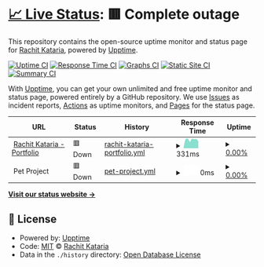 # [📈 Live Status](https://status.rachitkataria.co.in): <!--live status--> **🟥 Complete outage**

This repository contains the open-source uptime monitor and status page for [Rachit Kataria](rachitkataria.co.in), powered by [Upptime](https://github.com/upptime/upptime).

[![Uptime CI](https://github.com/koj-co/upptime/workflows/Uptime%20CI/badge.svg)](https://github.com/koj-co/upptime/actions?query=workflow%3A%22Uptime+CI%22)
[![Response Time CI](https://github.com/koj-co/upptime/workflows/Response%20Time%20CI/badge.svg)](https://github.com/koj-co/upptime/actions?query=workflow%3A%22Response+Time+CI%22)
[![Graphs CI](https://github.com/koj-co/upptime/workflows/Graphs%20CI/badge.svg)](https://github.com/koj-co/upptime/actions?query=workflow%3A%22Graphs+CI%22)
[![Static Site CI](https://github.com/koj-co/upptime/workflows/Static%20Site%20CI/badge.svg)](https://github.com/koj-co/upptime/actions?query=workflow%3A%22Static+Site+CI%22)
[![Summary CI](https://github.com/koj-co/upptime/workflows/Summary%20CI/badge.svg)](https://github.com/koj-co/upptime/actions?query=workflow%3A%22Summary+CI%22)

With [Upptime](https://upptime.js.org), you can get your own unlimited and free uptime monitor and status page, powered entirely by a GitHub repository. We use [Issues](https://github.com/rachitkataria13/upptime/issues) as incident reports, [Actions](https://github.com/rachitkataria13/upptime/actions) as uptime monitors, and [Pages](https://status.rachitkataria.co.in) for the status page.

<!--start: status pages-->
<!-- This summary is generated by Upptime (https://github.com/upptime/upptime) -->
<!-- Do not edit this manually, your changes will be overwritten -->
<!-- prettier-ignore -->
| URL | Status | History | Response Time | Uptime |
| --- | ------ | ------- | ------------- | ------ |
| <img alt="" src="https://icons.duckduckgo.com/ip3/rachitkataria.co.in.ico" height="13"> [Rachit Kataria - Portfolio](http://rachitkataria.co.in) | 🟥 Down | [rachit-kataria-portfolio.yml](https://github.com/rachitkataria13/upptime/commits/HEAD/history/rachit-kataria-portfolio.yml) | <details><summary><img alt="Response time graph" src="./graphs/rachit-kataria-portfolio/response-time-week.png" height="20"> 331ms</summary><br><a href="https://status.rachitkataria.co.in/history/rachit-kataria-portfolio"><img alt="Response time 524" src="https://img.shields.io/endpoint?url=https%3A%2F%2Fraw.githubusercontent.com%2Frachitkataria13%2Fupptime%2FHEAD%2Fapi%2Frachit-kataria-portfolio%2Fresponse-time.json"></a><br><a href="https://status.rachitkataria.co.in/history/rachit-kataria-portfolio"><img alt="24-hour response time 283" src="https://img.shields.io/endpoint?url=https%3A%2F%2Fraw.githubusercontent.com%2Frachitkataria13%2Fupptime%2FHEAD%2Fapi%2Frachit-kataria-portfolio%2Fresponse-time-day.json"></a><br><a href="https://status.rachitkataria.co.in/history/rachit-kataria-portfolio"><img alt="7-day response time 331" src="https://img.shields.io/endpoint?url=https%3A%2F%2Fraw.githubusercontent.com%2Frachitkataria13%2Fupptime%2FHEAD%2Fapi%2Frachit-kataria-portfolio%2Fresponse-time-week.json"></a><br><a href="https://status.rachitkataria.co.in/history/rachit-kataria-portfolio"><img alt="30-day response time 334" src="https://img.shields.io/endpoint?url=https%3A%2F%2Fraw.githubusercontent.com%2Frachitkataria13%2Fupptime%2FHEAD%2Fapi%2Frachit-kataria-portfolio%2Fresponse-time-month.json"></a><br><a href="https://status.rachitkataria.co.in/history/rachit-kataria-portfolio"><img alt="1-year response time 552" src="https://img.shields.io/endpoint?url=https%3A%2F%2Fraw.githubusercontent.com%2Frachitkataria13%2Fupptime%2FHEAD%2Fapi%2Frachit-kataria-portfolio%2Fresponse-time-year.json"></a></details> | <details><summary><a href="https://status.rachitkataria.co.in/history/rachit-kataria-portfolio">0.00%</a></summary><a href="https://status.rachitkataria.co.in/history/rachit-kataria-portfolio"><img alt="All-time uptime 89.48%" src="https://img.shields.io/endpoint?url=https%3A%2F%2Fraw.githubusercontent.com%2Frachitkataria13%2Fupptime%2FHEAD%2Fapi%2Frachit-kataria-portfolio%2Fuptime.json"></a><br><a href="https://status.rachitkataria.co.in/history/rachit-kataria-portfolio"><img alt="24-hour uptime 0.00%" src="https://img.shields.io/endpoint?url=https%3A%2F%2Fraw.githubusercontent.com%2Frachitkataria13%2Fupptime%2FHEAD%2Fapi%2Frachit-kataria-portfolio%2Fuptime-day.json"></a><br><a href="https://status.rachitkataria.co.in/history/rachit-kataria-portfolio"><img alt="7-day uptime 0.00%" src="https://img.shields.io/endpoint?url=https%3A%2F%2Fraw.githubusercontent.com%2Frachitkataria13%2Fupptime%2FHEAD%2Fapi%2Frachit-kataria-portfolio%2Fuptime-week.json"></a><br><a href="https://status.rachitkataria.co.in/history/rachit-kataria-portfolio"><img alt="30-day uptime 0.00%" src="https://img.shields.io/endpoint?url=https%3A%2F%2Fraw.githubusercontent.com%2Frachitkataria13%2Fupptime%2FHEAD%2Fapi%2Frachit-kataria-portfolio%2Fuptime-month.json"></a><br><a href="https://status.rachitkataria.co.in/history/rachit-kataria-portfolio"><img alt="1-year uptime 74.31%" src="https://img.shields.io/endpoint?url=https%3A%2F%2Fraw.githubusercontent.com%2Frachitkataria13%2Fupptime%2FHEAD%2Fapi%2Frachit-kataria-portfolio%2Fuptime-year.json"></a></details>
| <img alt="" src="https://icons.duckduckgo.com/ip3/null.ico" height="13"> Pet Project | 🟥 Down | [pet-project.yml](https://github.com/rachitkataria13/upptime/commits/HEAD/history/pet-project.yml) | <details><summary><img alt="Response time graph" src="./graphs/pet-project/response-time-week.png" height="20"> 0ms</summary><br><a href="https://status.rachitkataria.co.in/history/pet-project"><img alt="Response time 4649" src="https://img.shields.io/endpoint?url=https%3A%2F%2Fraw.githubusercontent.com%2Frachitkataria13%2Fupptime%2FHEAD%2Fapi%2Fpet-project%2Fresponse-time.json"></a><br><a href="https://status.rachitkataria.co.in/history/pet-project"><img alt="24-hour response time 0" src="https://img.shields.io/endpoint?url=https%3A%2F%2Fraw.githubusercontent.com%2Frachitkataria13%2Fupptime%2FHEAD%2Fapi%2Fpet-project%2Fresponse-time-day.json"></a><br><a href="https://status.rachitkataria.co.in/history/pet-project"><img alt="7-day response time 0" src="https://img.shields.io/endpoint?url=https%3A%2F%2Fraw.githubusercontent.com%2Frachitkataria13%2Fupptime%2FHEAD%2Fapi%2Fpet-project%2Fresponse-time-week.json"></a><br><a href="https://status.rachitkataria.co.in/history/pet-project"><img alt="30-day response time 0" src="https://img.shields.io/endpoint?url=https%3A%2F%2Fraw.githubusercontent.com%2Frachitkataria13%2Fupptime%2FHEAD%2Fapi%2Fpet-project%2Fresponse-time-month.json"></a><br><a href="https://status.rachitkataria.co.in/history/pet-project"><img alt="1-year response time 4770" src="https://img.shields.io/endpoint?url=https%3A%2F%2Fraw.githubusercontent.com%2Frachitkataria13%2Fupptime%2FHEAD%2Fapi%2Fpet-project%2Fresponse-time-year.json"></a></details> | <details><summary><a href="https://status.rachitkataria.co.in/history/pet-project">0.00%</a></summary><a href="https://status.rachitkataria.co.in/history/pet-project"><img alt="All-time uptime 82.96%" src="https://img.shields.io/endpoint?url=https%3A%2F%2Fraw.githubusercontent.com%2Frachitkataria13%2Fupptime%2FHEAD%2Fapi%2Fpet-project%2Fuptime.json"></a><br><a href="https://status.rachitkataria.co.in/history/pet-project"><img alt="24-hour uptime 0.00%" src="https://img.shields.io/endpoint?url=https%3A%2F%2Fraw.githubusercontent.com%2Frachitkataria13%2Fupptime%2FHEAD%2Fapi%2Fpet-project%2Fuptime-day.json"></a><br><a href="https://status.rachitkataria.co.in/history/pet-project"><img alt="7-day uptime 0.00%" src="https://img.shields.io/endpoint?url=https%3A%2F%2Fraw.githubusercontent.com%2Frachitkataria13%2Fupptime%2FHEAD%2Fapi%2Fpet-project%2Fuptime-week.json"></a><br><a href="https://status.rachitkataria.co.in/history/pet-project"><img alt="30-day uptime 0.00%" src="https://img.shields.io/endpoint?url=https%3A%2F%2Fraw.githubusercontent.com%2Frachitkataria13%2Fupptime%2FHEAD%2Fapi%2Fpet-project%2Fuptime-month.json"></a><br><a href="https://status.rachitkataria.co.in/history/pet-project"><img alt="1-year uptime 54.60%" src="https://img.shields.io/endpoint?url=https%3A%2F%2Fraw.githubusercontent.com%2Frachitkataria13%2Fupptime%2FHEAD%2Fapi%2Fpet-project%2Fuptime-year.json"></a></details>

<!--end: status pages-->

[**Visit our status website →**](https://status.rachitkataria.co.in)

## 📄 License

- Powered by: [Upptime](https://github.com/upptime/upptime)
- Code: [MIT](./LICENSE) © [Rachit Kataria](rachitkataria.co.in)
- Data in the `./history` directory: [Open Database License](https://opendatacommons.org/licenses/odbl/1-0/)
